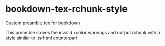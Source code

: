 # bookdown-tex-rchunk-style
Custom preamble.tex for bookdown

This preamble solves the invalid xcolor warnings and output rchunk with a style similar to its html counterpart.

